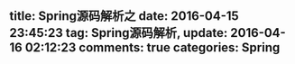 title: Spring源码解析之
date: 2016-04-15 23:45:23
tag: Spring源码解析,
update: 2016-04-16 02:12:23
comments: true
categories: Spring
---


